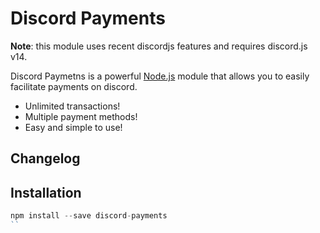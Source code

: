 # Discord Payments


**Note**: this module uses recent discordjs features and requires discord.js v14.

Discord Paymetns is a powerful [Node.js](https://nodejs.org) module that allows you to easily facilitate payments on discord.

* Unlimited transactions!
* Multiple payment methods!
* Easy and simple to use!


## Changelog

## Installation

```js
npm install --save discord-payments
``